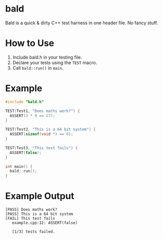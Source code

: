# bald
Bald is a quick & dirty C++ test harness in one header file. No fancy stuff.

# How to Use
1. Include bald.h in your testing file.
2. Declare your tests using the `TEST` macro.
2. Call `bald::run()` in `main`.

# Example
```cpp
#include "bald.h"

TEST(Test1, "Does maths work?") {
  ASSERT(3 * 9 == 27);
}

TEST(Test2, "This is a 64 bit system") {
  ASSERT(sizeof(void *) == 8);
}

TEST(Test3, "This test fails") {
  ASSERT(false);
}

int main() {
  bald::run();
}
```

# Example Output
```
[PASS] Does maths work?
[PASS] This is a 64 bit system
[FAIL] This test fails
   example.cpp:12: ASSERT(false)

   [1/3] tests failed.
```
